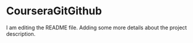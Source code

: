 # CourseraGitGithub
I am editing the README file. Adding some more details about the project description.
